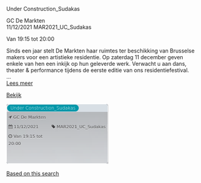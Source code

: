 Under Construction\_Sudakas

GC De Markten  
11/12/2021 MAR2021\_UC\_Sudakas  

Van 19:15 tot 20:00

  

Sinds een jaar stelt De Markten haar ruimtes ter beschikking van Brusselse makers voor een artistieke residentie. Op zaterdag 11 december geven enkele van hen een inkijk op hun geleverde werk. Verwacht u aan dans, theater & performance tijdens de eerste editie van ons residentiefestival.  
...  
[Lees meer](https://tickets.vgc.be/activity/subscribe/MAR2021_UC_Sudakas)

[Bekijk](https://tickets.vgc.be/ticketingActivity/subscribe/MAR2021_UC_Sudakas)

![](69819.png)

[Based on this search](https://tickets.vgc.be/activity/index?&vrijeplaatsen=1&Age%5B%5D=3%2C5&entity=244)